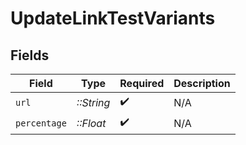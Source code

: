 # UpdateLinkTestVariants


## Fields

| Field              | Type               | Required           | Description        |
| ------------------ | ------------------ | ------------------ | ------------------ |
| `url`              | *::String*         | :heavy_check_mark: | N/A                |
| `percentage`       | *::Float*          | :heavy_check_mark: | N/A                |